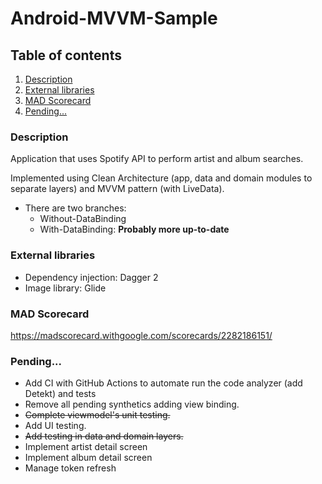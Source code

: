 # Android-MVVM-Sample

## Table of contents

1. [Description](#description)
2. [External libraries](#external-libraries)
3. [MAD Scorecard](#mad-scorecard)
4. [Pending...](#pending)


### Description

Application that uses Spotify API to perform artist and album searches.

Implemented using Clean Architecture (app, data and domain modules to separate layers) and MVVM pattern (with LiveData).

- There are two branches: 
  - Without-DataBinding
  - With-DataBinding: **Probably more up-to-date**


### External libraries

- Dependency injection: Dagger 2
- Image library: Glide


### MAD Scorecard

https://madscorecard.withgoogle.com/scorecards/2282186151/


### Pending...

- Add CI with GitHub Actions to automate run the code analyzer (add Detekt) and tests
- Remove all pending synthetics adding view binding.
- ~~Complete viewmodel's unit testing.~~
- Add UI testing.
- ~~Add testing in data and domain layers.~~
- Implement artist detail screen
- Implement album detail screen
- Manage token refresh
